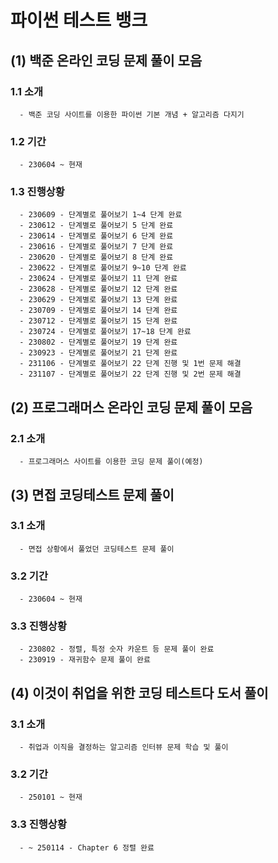 # 파이썬 테스트 뱅크

   ## (1) 백준 온라인 코딩 문제 풀이 모음
   
   ### 1.1 소개
      - 백준 코딩 사이트를 이용한 파이썬 기본 개념 + 알고리즘 다지기
   
   ### 1.2 기간
      - 230604 ~ 현재
    
   ### 1.3 진행상황
      - 230609 - 단계별로 풀어보기 1~4 단계 완료
      - 230612 - 단계별로 풀어보기 5 단계 완료
      - 230614 - 단계별로 풀어보기 6 단계 완료
      - 230616 - 단계별로 풀어보기 7 단계 완료
      - 230620 - 단계별로 풀어보기 8 단계 완료
      - 230622 - 단계별로 풀어보기 9~10 단계 완료
      - 230624 - 단계별로 풀어보기 11 단계 완료
      - 230628 - 단계별로 풀어보기 12 단계 완료
      - 230629 - 단계별로 풀어보기 13 단계 완료
      - 230709 - 단계별로 풀어보기 14 단계 완료
      - 230712 - 단계별로 풀어보기 15 단계 완료
      - 230724 - 단계별로 풀어보기 17~18 단계 완료
      - 230802 - 단계별로 풀어보기 19 단계 완료
      - 230923 - 단계별로 풀어보기 21 단계 완료
      - 231106 - 단계별로 풀어보기 22 단계 진행 및 1번 문제 해결
      - 231107 - 단계별로 풀어보기 22 단계 진행 및 2번 문제 해결
      
   ## (2) 프로그래머스 온라인 코딩 문제 풀이 모음

   ### 2.1 소개
      - 프로그래머스 사이트를 이용한 코딩 문제 풀이(예정)
   
   ## (3) 면접 코딩테스트 문제 풀이

   ### 3.1 소개
      - 면접 상황에서 풀었던 코딩테스트 문제 풀이
         
   ### 3.2 기간
      - 230604 ~ 현재

   ### 3.3 진행상황
      - 230802 - 정렬, 특정 숫자 카운트 등 문제 풀이 완료
      - 230919 - 재귀함수 문제 풀이 완료

   ## (4) 이것이 취업을 위한 코딩 테스트다 도서 풀이

   ### 3.1 소개
      - 취업과 이직을 결정하는 알고리즘 인터뷰 문제 학습 및 풀이
         
   ### 3.2 기간
      - 250101 ~ 현재

   ### 3.3 진행상황
      - ~ 250114 - Chapter 6 정렬 완료
